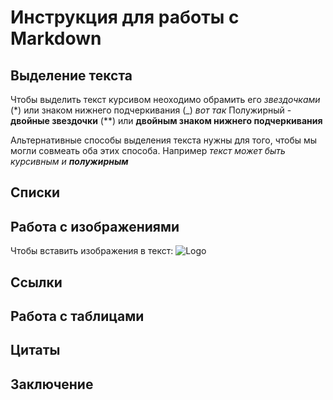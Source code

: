 # Инструкция для работы с Markdown

## Выделение текста

Чтобы выделить текст курсивом неоходимо обрамить его *звездочками* (*) или знаком нижнего подчеркивания (_) _вот так_
Полужирный - **двойные звездочки** (**) или __двойным знаком нижнего подчеркивания__

Альтернативные способы выделения текста нужны для того, чтобы мы могли совмеать оба этих способа.
Например _текст может быть курсивным и **полужирным**_

## Списки

## Работа с изображениями
Чтобы вставить изображения в текст:
![Logo](2color-lightbg%402x.png)

## Ссылки

## Работа с таблицами

## Цитаты

## Заключение